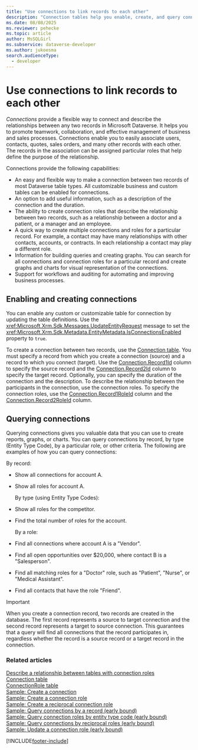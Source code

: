 ```yaml
---
title: "Use connections to link records to each other"
description: "Connection tables help you enable, create, and query connections." 
ms.date: 08/08/2025
ms.reviewer: pehecke
ms.topic: article
author: MsSQLGirl
ms.subservice: dataverse-developer
ms.author: jukoesma
search.audienceType: 
  - developer
---
```

# Use connections to link records to each other

*Connections* provide a flexible way to connect and describe the relationships between any two records in Microsoft Dataverse. It helps you to promote teamwork, collaboration, and effective management of business and sales processes. Connections enable you to easily associate users, contacts, quotes, sales orders, and many other  records with each other. The records in the association can be assigned particular roles that help define the purpose of the relationship.  
  
 Connections provide the following capabilities:  
  
- An easy and flexible way to make a connection between two records of most Dataverse table types. All customizable business and custom tables can be enabled for connections.  
- An option to add useful information, such as a description of the connection and the duration.  
- The ability to create connection roles that describe the relationship between two records, such as a relationship between a doctor and a patient, or a manager and an employee.  
- A quick way to create multiple connections and roles for a particular record. For example, a contact may have many relationships with other contacts, accounts, or contracts. In each relationship a contact may play a different role.  
- Information for building queries and creating graphs. You can search for all connections and connection roles for a particular record and create graphs and charts for visual representation of the connections.  
- Support for workflows and auditing for automating and improving business processes.  
  
## Enabling and creating connections  

You can enable any custom or customizable table for connection by updating the table definitions. Use the <xref:Microsoft.Xrm.Sdk.Messages.UpdateEntityRequest> message to set the <xref:Microsoft.Xrm.Sdk.Metadata.EntityMetadata.IsConnectionsEnabled> property to `true`.  
  
To create a connection between two records, use the [Connection table](reference/entities/connection.md). You must specify a record from which you create a connection (source) and a record to which you connect (target). Use the [Connection.Record1Id](reference/entities/connection.md#BKMK_Record1Id) column to specify the source record and the [Connection.Record2Id](reference/entities/connection.md#BKMK_Record2Id) column to specify the target record. Optionally, you can specify the duration of the connection and the description. To describe the relationship between the participants in the connection, use the connection roles. To specify the connection roles, use the [Connection.Record1RoleId](reference/entities/connection.md#BKMK_Record1RoleId) column and the [Connection.Record2RoleId](reference/entities/connection.md#BKMK_Record2RoleId) column.  
  
## Querying connections

Querying connections gives you valuable data that you can use to create reports, graphs, or charts. You can query connections by record, by type (Entity Type Code), by a particular role, or other criteria. The following are examples of how you can query connections:  
  
By record:  
  
- Show all connections for account A.  
- Show all roles for account A.  
  
  By type (using Entity Type Codes):  
  
- Show all roles for the competitor.  
- Find the total number of roles for the account.  
  
  By a role:  
  
- Find all connections where account A is a "Vendor".  
- Find all open opportunities over $20,000, where contact B is a "Salesperson".  
- Find all matching roles for a "Doctor" role, such as "Patient", "Nurse", or "Medical Assistant".  
- Find all contacts that have the role "Friend".  
  
> [!IMPORTANT]
>  When you create a connection record, two records are created in the database. The first record represents a source to target connection and the second record represents a target to source connection. This guarantees that a query will find all connections that the record participates in, regardless whether the record is a source record or a target record in the connection.  
  
### Related articles

[Describe a relationship between tables with connection roles](describe-relationship-entities-connection-roles.md)   
[Connection table](reference/entities/connection.md)   
[ConnectionRole table](reference/entities/connectionrole.md)   
[Sample: Create a connection](org-service/samples/create-connection-early-bound.md)  
[Sample: Create a connection role](org-service/samples/create-connection-role-early-bound.md)  
[Sample: Create a reciprocal connection role](org-service/samples/create-reciprocal-connection-role-early-bound.md)  
[Sample: Query connections by a record (early bound)](org-service/samples/query-connections-record-early-bound.md)  
[Sample: Query connection roles by entity type code (early bound)](org-service/samples/query-connection-roles-entity-type-code-early-bound.md)  
[Sample: Query connections by reciprocal roles (early bound)](org-service/samples/query-connections-reciprocal-roles-early-bound.md)  
[Sample: Update a connection role (early bound)](org-service/samples/update-connection-role.md)  


[!INCLUDE[footer-include](../../includes/footer-banner.md)]
